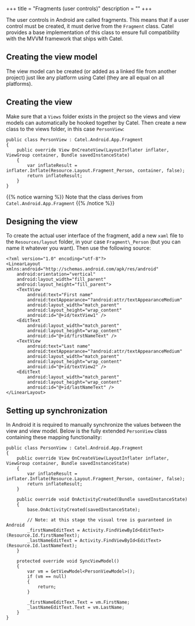 +++
title = "Fragments (user controls)" 
description = ""
+++

The user controls in Android are called fragments. This means that if a user control must be created, it must derive from the `Fragment` class. Catel provides a base implementation of this class to ensure full compatibility with the MVVM framework that ships with Catel.

## Creating the view model

The view model can be created (or added as a linked file from another project) just like any platform using Catel (they are all equal on all platforms).

## Creating the view

Make sure that a `Views` folder exists in the project so the views and view models can automatically be hooked together by Catel. Then create a new class to the views folder, in this case `PersonView`:

```
public class PersonView : Catel.Android.App.Fragment
{
    public override View OnCreateView(LayoutInflater inflater, ViewGroup container, Bundle savedInstanceState)
    {
        var inflateResult = inflater.Inflate(Resource.Layout.Fragment_Person, container, false);
        return inflateResult;
    }
}
```

{{% notice warning %}}
Note that the class derives from `Catel.Android.App.Fragment`
{{% /notice %}}

## Designing the view

To create the actual user interface of the fragment, add a new `xaml` file to the `Resources/layout` folder, in your case `Fragment\_Person` (but you can name it whatever you want). Then use the following source:

```
<?xml version="1.0" encoding="utf-8"?>
<LinearLayout xmlns:android="http://schemas.android.com/apk/res/android"
    android:orientation="vertical"
    android:layout_width="fill_parent"
    android:layout_height="fill_parent">
    <TextView
        android:text="First name"
        android:textAppearance="?android:attr/textAppearanceMedium"
        android:layout_width="match_parent"
        android:layout_height="wrap_content"
        android:id="@+id/textView1" />
    <EditText
        android:layout_width="match_parent"
        android:layout_height="wrap_content"
        android:id="@+id/firstNameText" />
    <TextView
        android:text="Last name"
        android:textAppearance="?android:attr/textAppearanceMedium"
        android:layout_width="match_parent"
        android:layout_height="wrap_content"
        android:id="@+id/textView2" />
    <EditText
        android:layout_width="match_parent"
        android:layout_height="wrap_content"
        android:id="@+id/lastNameText" />
</LinearLayout>
```

## Setting up synchronization

In Android it is required to manually synchronize the values between the view and view model. Below is the fully extended `PersonView` class containing these mapping functionality:

```
public class PersonView : Catel.Android.App.Fragment
{
    public override View OnCreateView(LayoutInflater inflater, ViewGroup container, Bundle savedInstanceState)
    {
        var inflateResult = inflater.Inflate(Resource.Layout.Fragment_Person, container, false);
        return inflateResult;
    }

    public override void OnActivityCreated(Bundle savedInstanceState)
    {
        base.OnActivityCreated(savedInstanceState);

        // Note: at this stage the visual tree is guaranteed in Android
        _firstNameEditText = Activity.FindViewById<EditText>(Resource.Id.firstNameText);
        _lastNameEditText = Activity.FindViewById<EditText>(Resource.Id.lastNameText);
    }

    protected override void SyncViewModel()
    {
        var vm = GetViewModel<PersonViewModel>();
        if (vm == null)
        {
            return;
        }

        _firstNameEditText.Text = vm.FirstName;
        _lastNameEditText.Text = vm.LastName;
    }
}
```
